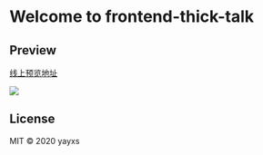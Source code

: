 # Welcome to frontend-thick-talk

## Preview

[线上预览地址](https://fett.netlify.app/)

<image src="./assets/images/home_new.png" />

## License

MIT © 2020 yayxs
